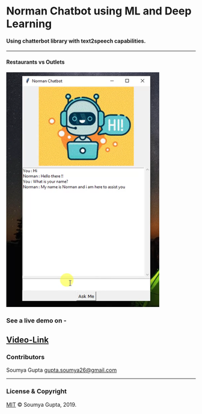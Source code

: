 # Norman Chatbot using ML and Deep Learning 

#### Using chatterbot library with text2speech capabilities.
 ---
 
#### Restaurants vs Outlets
<img src="https://raw.githubusercontent.com/guptasoumya26/NormanChatbot/master/images/Capture.PNG" alt="norman-1"/>

### See a live demo on - 
[Video-Link](https://github.com/guptasoumya26/NormanChatbot/raw/master/Demo.mp4)
 ---
 ### Contributors
 Soumya Gupta <gupta.soumya26@gmail.com>

---
### License & Copyright
[MIT](https://choosealicense.com/licenses/mit/)
© Soumya Gupta, 2019.




